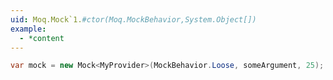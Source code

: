 ```yaml
---
uid: Moq.Mock`1.#ctor(Moq.MockBehavior,System.Object[])
example:
  - *content
---
```

```csharp
var mock = new Mock<MyProvider>(MockBehavior.Loose, someArgument, 25);
```
